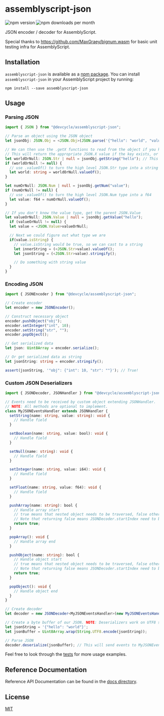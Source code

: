 # assemblyscript-json

![npm version](https://img.shields.io/npm/v/assemblyscript-json) ![npm downloads per month](https://img.shields.io/npm/dm/assemblyscript-json)

JSON encoder / decoder for AssemblyScript.

Special thanks to https://github.com/MaxGraey/bignum.wasm for basic unit testing infra for AssemblyScript.

## Installation

`assemblyscript-json` is available as a [npm package](https://www.npmjs.com/package/assemblyscript-json). You can install `assemblyscript-json` in your AssemblyScript project by running:

`npm install --save assemblyscript-json`

## Usage

### Parsing JSON

```typescript
import { JSON } from "@devcycle/assemblyscript-json"; 

// Parse an object using the JSON object
let jsonObj: JSON.Obj = <JSON.Obj>(JSON.parse('{"hello": "world", "value": 24}'));

// We can then use the .getX functions to read from the object if you know it's type
// This will return the appropriate JSON.X value if the key exists, or null if the key does not exist
let worldOrNull: JSON.Str | null = jsonObj.getString("hello"); // This will return a JSON.Str or null
if (worldOrNull != null) {
  // use .valueOf() to turn the high level JSON.Str type into a string
  let world: string = worldOrNull.valueOf();
}

let numOrNull: JSON.Num | null = jsonObj.getNum("value");
if (numOrNull != null) {
  // use .valueOf() to turn the high level JSON.Num type into a f64
  let value: f64 = numOrNull.valueOf();
}

// If you don't know the value type, get the parent JSON.Value
let valueOrNull: JSON.Value | null = jsonObj.getValue("hello");
  if (valueOrNull != null) {
  let value = <JSON.Value>valueOrNull;

  // Next we could figure out what type we are
  if(value.isString) { 
    // value.isString would be true, so we can cast to a string
    let innerString = (<JSON.Str>value).valueOf();
    let jsonString = (<JSON.Str>value).stringify();

    // Do something with string value
  }
}
```

### Encoding JSON


```typescript
import { JSONEncoder } from "@devcycle/assemblyscript-json";

// Create encoder
let encoder = new JSONEncoder();

// Construct necessary object
encoder.pushObject("obj");
encoder.setInteger("int", 10);
encoder.setString("str", "");
encoder.popObject();

// Get serialized data
let json: Uint8Array = encoder.serialize();

// Or get serialized data as string
let jsonString: string = encoder.stringify();

assert(jsonString, '"obj": {"int": 10, "str": ""}'); // True!
```

### Custom JSON Deserializers

```typescript
import { JSONDecoder, JSONHandler } from "@devcycle/assemblyscript-json";

// Events need to be received by custom object extending JSONHandler.
// NOTE: All methods are optional to implement.
class MyJSONEventsHandler extends JSONHandler {
  setString(name: string, value: string): void {
    // Handle field
  }

  setBoolean(name: string, value: bool): void {
    // Handle field
  }

  setNull(name: string): void {
    // Handle field
  }

  setInteger(name: string, value: i64): void {
    // Handle field
  }

  setFloat(name: string, value: f64): void {
    // Handle field
  }

  pushArray(name: string): bool {
    // Handle array start
    // true means that nested object needs to be traversed, false otherwise
    // Note that returning false means JSONDecoder.startIndex need to be updated by handler
    return true;
  }

  popArray(): void {
    // Handle array end
  }

  pushObject(name: string): bool {
    // Handle object start
    // true means that nested object needs to be traversed, false otherwise
    // Note that returning false means JSONDecoder.startIndex need to be updated by handler
    return true;
  }

  popObject(): void {
    // Handle object end
  }
}

// Create decoder
let decoder = new JSONDecoder<MyJSONEventsHandler>(new MyJSONEventsHandler());

// Create a byte buffer of our JSON. NOTE: Deserializers work on UTF8 string buffers.
let jsonString = '{"hello": "world"}';
let jsonBuffer = Uint8Array.wrap(String.UTF8.encode(jsonString));

// Parse JSON
decoder.deserialize(jsonBuffer); // This will send events to MyJSONEventsHandler
```

Feel free to look through the [tests](https://github.com/nearprotocol/assemblyscript-json/tree/master/assembly/__tests__) for more usage examples.

## Reference Documentation

Reference API Documentation can be found in the [docs directory](./docs).

## License

[MIT](./LICENSE)
